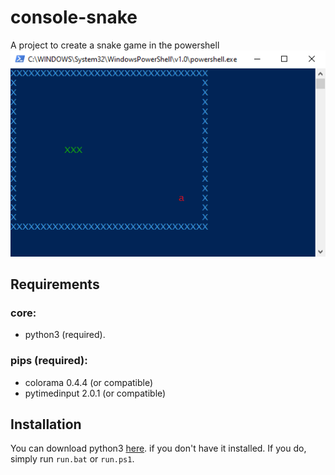 # console-snake
A project to create a snake game in the powershell
![snek](img/snek.png)

## Requirements
### core:
 - python3 (required).

### pips (required):
- colorama 0.4.4 (or compatible)
- pytimedinput 2.0.1 (or compatible)

## Installation
You can download python3 [here](https://www.python.org/downloads/). if you don't have
it installed. If you do, simply run `run.bat` or `run.ps1`.